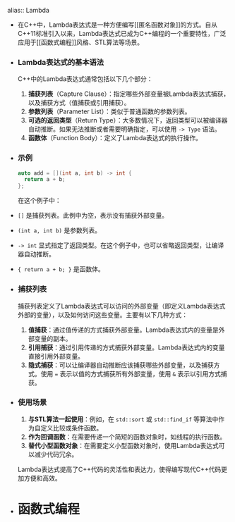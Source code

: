 alias:: Lambda

- 在C++中，Lambda表达式是一种方便编写[[匿名函数对象]]的方式。自从C++11标准引入以来，Lambda表达式已成为C++编程的一个重要特性，广泛应用于[[函数式编程]]风格、STL算法等场景。
- ### Lambda表达式的基本语法
  
  C++中的Lambda表达式通常包括以下几个部分：
  
  1. **捕获列表**（Capture Clause）：指定哪些外部变量被Lambda表达式捕获，以及捕获方式（值捕获或引用捕获）。
  2. **参数列表**（Parameter List）：类似于普通函数的参数列表。
  3. **可选的返回类型**（Return Type）：大多数情况下，返回类型可以被编译器自动推断。如果无法推断或者需要明确指定，可以使用 `-> Type` 语法。
  4. **函数体**（Function Body）：定义了Lambda表达式的执行操作。
- ### 示例
  
  ```cpp
  auto add = [](int a, int b) -> int {
    return a + b;
  };
  ```
  
  在这个例子中：
- `[]` 是捕获列表。此例中为空，表示没有捕获外部变量。
- `(int a, int b)` 是参数列表。
- `-> int` 显式指定了返回类型。在这个例子中，也可以省略返回类型，让编译器自动推断。
- `{ return a + b; }` 是函数体。
- ### 捕获列表
  
  捕获列表定义了Lambda表达式可以访问的外部变量（即定义Lambda表达式外部的变量），以及如何访问这些变量。主要有以下几种方式：
  
  1. **值捕获**：通过值传递的方式捕获外部变量。Lambda表达式内的变量是外部变量的副本。
  2. **引用捕获**：通过引用传递的方式捕获外部变量。Lambda表达式内的变量直接引用外部变量。
  3. **隐式捕获**：可以让编译器自动推断应该捕获哪些外部变量，以及捕获方式。使用 `=` 表示以值的方式捕获所有外部变量，使用 `&` 表示以引用方式捕获。
- ### 使用场景
  
  1. **与STL算法一起使用**：例如，在 `std::sort` 或 `std::find_if` 等算法中作为自定义比较或条件函数。
  2. **作为回调函数**：在需要传递一个简短的函数对象时，如线程的执行函数。
  3. **替代小型函数对象**：在需要定义小型函数对象时，使用Lambda表达式可以减少代码冗余。
  
  Lambda表达式提高了C++代码的灵活性和表达力，使得编写现代C++代码更加方便和高效。
- # 函数式编程